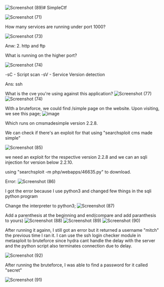 ![Screenshot (89)](https://github.com/user-attachments/assets/fd65f679-4c8e-492c-9ae4-677a0b73b1ce)# SimpleCtf

![Screenshot (71)](https://github.com/user-attachments/assets/0389b598-3974-41b7-8d00-1c92738e32c9)

How many services are running under port 1000? 

![Screenshot (73)](https://github.com/user-attachments/assets/f37f52f8-d453-4b85-a950-9965fe8a7a5d)

Anw: 2. http and ftp

What is running on the higher port?

![Screenshot (74)](https://github.com/user-attachments/assets/d6936948-4804-457f-b746-010579a3f849)

-sC - Script scan
-sV - Service Version detection

Ans: ssh

What is the cve you're using against this application?
![Screenshot (77)](https://github.com/user-attachments/assets/8b0295fc-81b5-4fc1-ad47-528aad478c82)
![Screenshot (74)](https://github.com/user-attachments/assets/d6936948-4804-457f-b746-010579a3f849)

With a bruteforce, we could find /simple page on the website. Upon visiting, we see this page;
![image](https://github.com/user-attachments/assets/ff721e06-7976-48c5-9bc5-e04c58567fc1)

Which runs on cmsmadesimple version 2.2.8. 

We can check if there's an exploit for that using "searchsploit cms made simple"

![Screenshot (85)](https://github.com/user-attachments/assets/c49f1970-b71b-47d6-bbf0-25ea61172829)

we need an exploit for the respective version 2.2.8 and we can an sqli injection for version below 2.2.10.

using "searchsploit -m php/webapps/46635.py" to download.

Error:
![Screenshot (86)](https://github.com/user-attachments/assets/5e78a992-6464-43d4-8390-9d1901ec035c)

I got the error because I use python3 and changed few things in the sqli python program

Change the interpreter to python3;
![Screenshot (87)](https://github.com/user-attachments/assets/83df1da9-f0d8-4590-b55a-8b2c0795ec7c)

Add a parenthesis at the beginning and end(compare and add paranthesis to yours)
![Screenshot (88)](https://github.com/user-attachments/assets/58f73040-0a5d-49e6-9def-5829285abbc1)
![Screenshot (89)](https://github.com/user-attachments/assets/310c5a1b-25e3-4f2e-86b8-d704d90eaa7a)
![Screenshot (90)](https://github.com/user-attachments/assets/a0f8993f-32e7-479d-9b2b-fae1262d064e)

After running it againn, I still got an error but it returned a username "mitch" the previous time I ran it. I can use the ssh login checker module in metasploit to bruteforce since hydra cant handle the delay with the server and the python script also terminates connection due to delay.

![Screenshot (92)](https://github.com/user-attachments/assets/d11ab388-1441-498f-b7c5-b7aa04b14ec3)

After running the bruteforce, I was able to find a password for it called "secret"

![Screenshot (91)](https://github.com/user-attachments/assets/8917281a-4005-48ce-a5b2-778b068a09b3)


